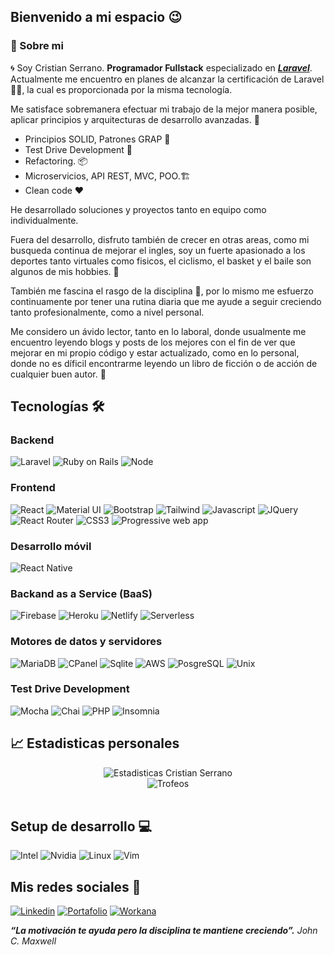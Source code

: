 ## Bienvenido a mi espacio 😉

### 🎒 Sobre mi

🌀 Soy Cristian Serrano. **Programador Fullstack** especializado en *__[Laravel](https://laravel.com/)__*. Actualmente me encuentro en planes de 
alcanzar la certificación de Laravel 👨‍🎓, la cual es proporcionada por la misma tecnología.

Me satisface sobremanera efectuar mi trabajo de la mejor manera posible, aplicar principios y arquitecturas de desarrollo 
avanzadas. 🚀

+ Principios SOLID, Patrones GRAP 🧹
+ Test Drive Development 🤖
+ Refactoring. 📦
+ Microservicios, API REST, MVC, POO.🏗
+ Clean code ❤

He desarrollado soluciones y proyectos tanto en equipo como individualmente.

Fuera del desarrollo, disfruto también de crecer en otras areas, como mi busqueda continua de mejorar el ingles, soy un fuerte apasionado a los deportes
tanto virtuales como fisicos, el ciclismo, el basket y el baile son algunos de mis hobbies. 🕺

También me fascina el rasgo de la disciplina 💂️, por lo mismo me esfuerzo continuamente por tener una rutina diaria que me ayude a seguir creciendo tanto
profesionalmente, como a nivel personal. 

Me considero un ávido lector, tanto en lo laboral, donde usualmente me encuentro leyendo blogs y posts de los mejores con el fin de ver
que mejorar en mi propio código y estar actualizado, como en lo personal, donde no es díficil encontrarme leyendo un libro de ficción o de 
acción de cualquier buen autor. 📖

## Tecnologías 🛠
### Backend
![Laravel](https://img.shields.io/badge/Laravel-red?style=for-the-badge&logo=Laravel&logoColor=white)
![Ruby on Rails](https://img.shields.io/badge/Ruby-white?style=for-the-badge&logo=Ruby&logoColor=red)
![Node](https://img.shields.io/badge/Node.js-89bb3c?style=for-the-badge&logo=Node.js&logoColor=white)

### Frontend
![React](https://img.shields.io/badge/React-58cded?style=for-the-badge&logo=React&logoColor=black)
![Material UI](https://img.shields.io/badge/Material%20UI-0079f2?style=for-the-badge&logo=MUI&logoColor=white)
![Bootstrap](https://img.shields.io/badge/Bootstrap-6f3bb6?style=for-the-badge&logo=Bootstrap&logoColor=white)
![Tailwind](https://img.shields.io/badge/Tailwind-07adca?style=for-the-badge&logo=TailwindCSS&logoColor=white)
![Javascript](https://img.shields.io/badge/Javascript-ead41c?style=for-the-badge&logo=Javascript&logoColor=black)
![JQuery](https://img.shields.io/badge/Jquery-161f2b?style=for-the-badge&logo=Jquery&logoColor=308dc4)
![React Router](https://img.shields.io/badge/React%20router-232323?style=for-the-badge&logo=ReactRouter&logoColor=ec4545)
![CSS3](https://img.shields.io/badge/Css3-008ec6?style=for-the-badge&logo=css3&logoColor=white)
![Progressive web app](https://img.shields.io/badge/Progressive%20Web%20app-5d58a8?style=for-the-badge&logo=Googlechrome&logoColor=white)


### Desarrollo móvil
![React Native](https://img.shields.io/badge/React%20Native-202020?style=for-the-badge&logo=Reactquery&logoColor=24cef0)


### Backand as a Service (BaaS)
![Firebase](https://img.shields.io/badge/Firebase-white?style=for-the-badge&logo=firebase&logoColor=f2c12a)
![Heroku](https://img.shields.io/badge/Heroku-3a3072?style=for-the-badge&logo=heroku&logoColor=white)
![Netlify](https://img.shields.io/badge/Netlify-2f393b?style=for-the-badge&logo=Netlify&logoColor=00bcac)
![Serverless](https://img.shields.io/badge/Serverless-202020?style=for-the-badge&logo=Serverless&logoColor=e95455)

### Motores de datos y servidores 
![MariaDB](https://img.shields.io/badge/MariaDB-white?style=for-the-badge&logo=MariaDB&logoColor=b67055)
![CPanel](https://img.shields.io/badge/cPanel-eb631d?style=for-the-badge&logo=cPanel&logoColor=white)
![Sqlite](https://img.shields.io/badge/Sqlite-white?style=for-the-badge&logo=Sqlite&logoColor=0f79c3)
![AWS](https://img.shields.io/badge/AWS-212d3b?style=for-the-badge&logo=AmazonAWS&logoColor=f29100)
![PosgreSQL](https://img.shields.io/badge/PostgreSQL-white?style=for-the-badge&logo=PostgreSQL&logoColor=2d5c86)
![Unix](https://img.shields.io/badge/Unix-117794?style=for-the-badge&logo=Linux&logoColor=202124)


### Test Drive Development 
![Mocha](https://img.shields.io/badge/Mocha-866345?style=for-the-badge&logo=Mocha&logoColor=white)
![Chai](https://img.shields.io/badge/Chai-eaddbf?style=for-the-badge&logo=chai&logoColor=a34e44)
![PHP](https://img.shields.io/badge/PHPUnit-white?style=for-the-badge&logo=php&logoColor=4b568c)
![Insomnia](https://img.shields.io/badge/Insomnia-5e4fbe?style=for-the-badge&logo=Insomnia&logoColor=white)

## 📈 Estadisticas personales

<div align="center">
    <img src="https://github-readme-stats.vercel.app/api?username=Maxcrazy1&show_icons=true&hide_border=true&theme=radical" alt="Estadisticas Cristian Serrano">
    <br />
    <img src="https://github-profile-trophy.vercel.app/?username=Maxcrazy1&theme=radical&column=3&margin-w=80&margin-h=30" alt="Trofeos" />
    <br />
    <br />
</div>


## Setup de desarrollo 💻
![Intel](https://img.shields.io/badge/Intel-Core%20I7%203th-blue?style=for-the-badge&logo=Intel)
![Nvidia](https://img.shields.io/badge/NVIDIA-GT730-Green?style=for-the-badge&logo=Nvidia)
![Linux](https://img.shields.io/badge/Linux%20mint-20.2-7fb440?style=for-the-badge&logo=LinuxMint&logoColor=7fb440)
![Vim](https://img.shields.io/badge/Neovim-967eb5?style=for-the-badge&logo=neovim&logoColor=282a36)



## Mis redes sociales 👥

[![Linkedin](https://img.shields.io/badge/Linkedin-blue?style=for-the-badge&logo=Linkedin&link=)](https://www.linkedin.com/in/maxcode/)
[![Portafolio](https://img.shields.io/badge/Portafolio-333544?style=for-the-badge&logo=Firefox)](https://maxcode.netlify.app/)
[![Workana](https://img.shields.io/badge/Workana-white?style=for-the-badge&logo=Freelancer)](https://maxcode.netlify.app/)

***“La motivación te ayuda pero la disciplina te mantiene creciendo”.** John C. Maxwell*

